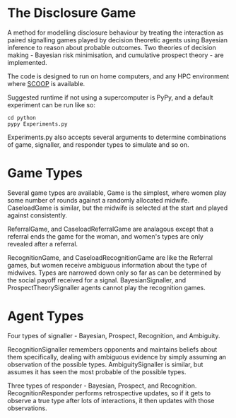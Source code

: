 The Disclosure Game
===============
A method for modelling disclosure behaviour
by treating the interaction as paired signalling games played by decision
theoretic agents using Bayesian inference to reason about probable outcomes.
Two theories of decision making - Bayesian risk
minimisation, and cumulative prospect theory - are implemented.

The code is designed to run on home computers, and any HPC environment where [SCOOP](https://code.google.com/p/scoop/) is available.

Suggested runtime if not using a supercomputer is PyPy, and a default experiment can be run like so:

    cd python
    pypy Experiments.py

Experiments.py also accepts several arguments to determine combinations of game, signaller, and responder types to simulate and so on.

Game Types
===============
Several game types are available, Game is the simplest, where women play some number of rounds against a randomly allocated midwife. CaseloadGame is similar, but the midwife is selected at the start and played against consistently.

ReferralGame, and CaseloadReferralGame are analagous except that a referral ends the game for the woman, and women's types are only revealed after a referral.

RecognitionGame, and CaseloadRecognitionGame are like the Referral games, but women receive ambiguous information about the type of midwives. Types are narrowed down only so far as can be determined by the social payoff received for a signal. BayesianSignaller, and ProspectTheorySignaller agents cannot play the recognition games.

Agent Types
===============

Four types of signaller - Bayesian, Prospect, Recognition, and Ambiguity.

RecognitionSignaller remembers opponents and maintains beliefs about them specifically, dealing with ambiguous evidence by simply assuming an observation of the possible types.
AmbiguitySignaller is similar, but assumes it has seen the most probable of the possible types.

Three types of responder - Bayesian, Prospect, and Recognition.
RecognitionResponder performs retrospective updates, so if it gets to observe a true type after lots of interactions, it then updates with those observations.



